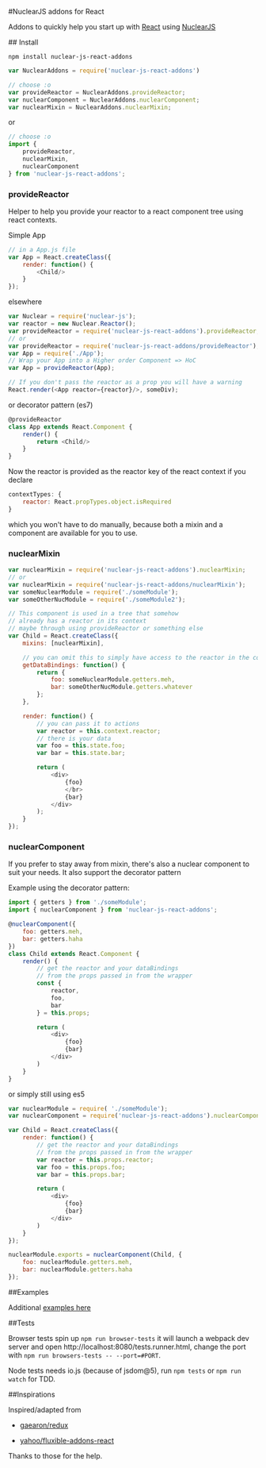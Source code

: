 #NuclearJS addons for React

Addons to quickly help you start up with [React](https://github.com/facebook/react) using [NuclearJS](https://github.com/optimizely/nuclear-js)

## Install

`npm install nuclear-js-react-addons`

```javascript
var NuclearAddons = require('nuclear-js-react-addons')

// choose :o
var provideReactor = NuclearAddons.provideReactor;
var nuclearComponent = NuclearAddons.nuclearComponent;
var nuclearMixin = NuclearAddons.nuclearMixin;
```
or
```javascript
// choose :o
import {
    provideReactor,
    nuclearMixin,
    nuclearComponent
} from 'nuclear-js-react-addons';
```

### provideReactor

Helper to help you provide your reactor to a react component tree using react contexts.

Simple App
```javascript
// in a App.js file
var App = React.createClass({
    render: function() {
        <Child/>
    }
});
```

elsewhere
```javascript
var Nuclear = require('nuclear-js');
var reactor = new Nuclear.Reactor();
var provideReactor = require('nuclear-js-react-addons').provideReactor;
// or
var provideReactor = require('nuclear-js-react-addons/provideReactor');
var App = require('./App');
// Wrap your App into a Higher order Component => HoC
var App = provideReactor(App);

// If you don't pass the reactor as a prop you will have a warning
React.render(<App reactor={reactor}/>, someDiv);
```

or decorator pattern (es7)

```javascript
@provideReactor
class App extends React.Component {
    render() {
        return <Child/>
    }
}
```

Now the reactor is provided as the reactor key of the react context if you declare
```javascript
contextTypes: {
    reactor: React.propTypes.object.isRequired
}
```

which you won't have to do manually, because both a mixin and a component are available for you to use.

### nuclearMixin

```javascript
var nuclearMixin = require('nuclear-js-react-addons').nuclearMixin;
// or
var nuclearMixin = require('nuclear-js-react-addons/nuclearMixin');
var someNuclearModule = require('./someModule');
var someOtherNucModule = require('./someModule2');

// This component is used in a tree that somehow
// already has a reactor in its context
// maybe through using provideReactor or something else
var Child = React.createClass({
    mixins: [nuclearMixin],

    // you can omit this to simply have access to the reactor in the context
    getDataBindings: function() {
        return {
            foo: someNuclearModule.getters.meh,
            bar: someOtherNucModule.getters.whatever
        };
    },

    render: function() {
        // you can pass it to actions
        var reactor = this.context.reactor;
        // there is your data
        var foo = this.state.foo;
        var bar = this.state.bar;

        return (
            <div>
                {foo}
                </br>
                {bar}
            </div>
        );
    }
});
```

### nuclearComponent
If you prefer to stay away from mixin, there's also a nuclear component to suit your needs. It also support the decorator pattern

Example using the decorator pattern:
```javascript
import { getters } from './someModule';
import { nuclearComponent } from 'nuclear-js-react-addons';

@nuclearComponent({
    foo: getters.meh,
    bar: getters.haha
})
class Child extends React.Component {
    render() {
        // get the reactor and your dataBindings
        // from the props passed in from the wrapper
        const {
            reactor,
            foo,
            bar
        } = this.props;

        return (
            <div>
                {foo}
                {bar}
            </div>
        )
    }
}
```

or simply still using es5
```javascript
var nuclearModule = require( './someModule');
var nuclearComponent = require('nuclear-js-react-addons').nuclearComponent;

var Child = React.createClass({
    render: function() {
        // get the reactor and your dataBindings
        // from the props passed in from the wrapper
        var reactor = this.props.reactor;
        var foo = this.props.foo;
        var bar = this.props.bar;

        return (
            <div>
                {foo}
                {bar}
            </div>
        )
    }
});

nuclearModule.exports = nuclearComponent(Child, {
    foo: nuclearModule.getters.meh,
    bar: nuclearModule.getters.haha
});
```

##Examples

Additional [examples here](https://github.com/optimizely/nuclear-js/tree/master/examples/isomorphic-flux-chat)

##Tests

Browser tests spin up `npm run browser-tests` it will launch a webpack dev server and open http://localhost:8080/tests.runner.html, change the port with `npm run browsers-tests -- --port=#PORT`.

Node tests needs io.js (because of jsdom@5), run `npm tests` or `npm run watch` for TDD.

##Inspirations

Inspired/adapted from


  * [gaearon/redux](https://github.com/gaearon/redux)

  * [yahoo/fluxible-addons-react](https://github.com/gaearon/redux)

Thanks to those for the help.
